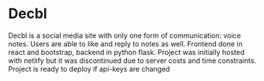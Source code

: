 # Decbl
Decbl is a social media site with only one form of communication: voice notes. Users are able to like and reply to notes as well. Frontend done in react and bootstrap, backend in python flask. Project was initially hosted with netlify but it was discontinued due to server costs and time constraints. Project is ready to deploy if api-keys are changed
